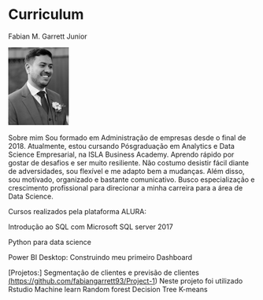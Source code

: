 # Curriculum
Fabian M. Garrett Junior 


<img src="https://github.com/fabiangarrett93/Curriculum/blob/main/Eu%20casamento%20-%20Copia.jpg?raw=true" />


Sobre mim
Sou formado em Administração de empresas desde o final de 2018. Atualmente, estou cursando Pósgraduação
em Analytics e Data Science Empresarial, na ISLA Business Academy. Aprendo rápido por
gostar de desafios e ser muito resiliente. Não costumo desistir fácil diante de adversidades, sou flexível e
me adapto bem a mudanças. Além disso, sou motivado, organizado e bastante comunicativo. Busco
especialização e crescimento profissional para direcionar a minha carreira para a área de Data Science.
 
Cursos realizados pela plataforma ALURA:

Introdução ao SQL com Microsoft SQL server 2017

Python para data science

Power BI Desktop: Construindo meu primeiro Dashboard


[Projetos:] Segmentação de clientes e previsão de clientes
<a class="apresentacao__links__link" href="https://github.com">
(https://github.com/fabiangarrett93/Project-1)
Neste projeto foi utilizado
Rstudio 
Machine learn
Random forest
Decision Tree
K-means

